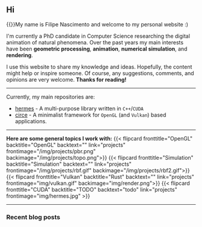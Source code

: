 Hi
---

{{<alignleft>}}My name is Filipe Nascimento and welcome to my personal website :) 


I'm currently a PhD candidate in Computer Science researching the digital animation of natural phenomena. Over the past years my main interests have been **geometric processing**, **animation**, **numerical simulation**, and **rendering**.


I use this website to share my knowledge and ideas. Hopefully, the content might help or inspire someone. Of course, any suggestions, comments, and opinions are very welcome. **Thanks for reading!**

---

Currently, my main repositories are:

- [hermes](https://filipecn.github.io/hermes/) - A multi-purpose library written in `C++`/`CUDA` 
- [circe](https://filipecn.github.io/circe/) - A minimalist framework for `OpenGL` (and `Vulkan`) based applications.

---

**Here are some general topics I work with:**
{{< flipcard fronttitle="OpenGL" backtitle="OpenGL" backtext="" link="projects" frontimage="/img/projects/pbr.png" backimage="/img/projects/topo.png">}}
{{< flipcard fronttitle="Simulation" backtitle="Simulation" backtext="" link="projects" frontimage="/img/projects/rbf.gif" backimage="/img/projects/rbf2.gif">}}
{{< flipcard fronttitle="Vulkan" backtitle="Rust" backtext="" link="projects" frontimage="img/vulkan.gif" backimage="img/render.png">}}
{{< flipcard fronttitle="CUDA" backtitle="TODO" backtext="todo" link="projects" frontimage="img/hermes.jpg" >}}

---

### Recent blog posts

